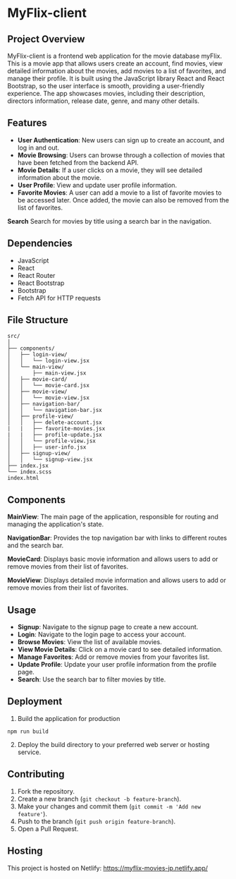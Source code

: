 # MyFlix-client

## Project Overview
MyFlix-client is a frontend web application for the movie database myFlix. This is a movie app that allows users create an account, find movies, view detailed information about the movies, add movies to a list of favorites, and manage their profile. It is built using the JavaScript library React and React Bootstrap, so the user interface is smooth, providing a user-friendly experience. The app showcases movies, including their description, directors information, release date, genre, and many other details.

## Features
- **User Authentication**: New users can sign up to create an account, and log in and out.
- **Movie Browsing**: Users can browse through a collection of movies that have been fetched from the backend API. 
- **Movie Details**: If a user clicks on a movie, they will see detailed information about the movie.
- **User Profile**: View and update user profile information.
- **Favorite Movies**: A user can add a movie to a list of favorite movies to be accessed later. Once added, the movie can also be removed from the list of favorites.

**Search**
Search for movies by title using a search bar in the navigation.

## Dependencies
- JavaScript
- React
- React Router
- React Bootstrap
- Bootstrap
- Fetch API for HTTP requests

## File Structure
````
src/
│
├── components/
│   ├── login-view/
│   │   └── login-view.jsx
│   └── main-view/
│       ├── main-view.jsx
│   ├── movie-card/
│   │   └── movie-card.jsx
│   ├── movie-view/
│   │   └── movie-view.jsx
│   ├── navigation-bar/
│   │   └── navigation-bar.jsx
│   ├── profile-view/
│   │   ├── delete-account.jsx
|   |   ├── favorite-movies.jsx
|   |   ├── profile-update.jsx
│   │   └── profile-view.jsx
│   │   ├── user-info.jsx
│   ├── signup-view/
│   │   └── signup-view.jsx
├── index.jsx
└── index.scss
index.html
````

## Components
**MainView**: The main page of the application, responsible for routing and managing the application's state.

**NavigationBar**: Provides the top navigation bar with links to different routes and the search bar.

**MovieCard**: Displays basic movie information and allows users to add or remove movies from their list of favorites.

**MovieView**: Displays detailed movie information and allows users to add or remove movies from their list of favorites.

## Usage
- **Signup**: Navigate to the signup page to create a new account.
- **Login**: Navigate to the login page to access your account.
- **Browse Movies**: View the list of available movies.
- **View Movie Details**: Click on a movie card to see detailed information.
- **Manage Favorites**: Add or remove movies from your favorites list.
- **Update Profile**: Update your user profile information from the profile page.
- **Search**: Use the search bar to filter movies by title.

## Deployment
1. Build the application for production
````
npm run build
````
2. Deploy the build directory to your preferred web server or hosting service.

## Contributing
1. Fork the repository.
2. Create a new branch (````git checkout -b feature-branch````).
3. Make your changes and commit them (````git commit -m 'Add new feature'````).
4. Push to the branch (````git push origin feature-branch````).
5. Open a Pull Request.

## Hosting
This project is hosted on Netlify: https://myflix-movies-jp.netlify.app/